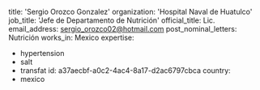 title: 'Sergio Orozco Gonzalez'
organization: 'Hospital Naval de Huatulco'
job_title: 'Jefe de Departamento de Nutrición'
official_title: Lic.
email_address: sergio_orozco02@hotmail.com
post_nominal_letters: Nutrición
works_in: Mexico
expertise:
  - hypertension
  - salt
  - transfat
id: a37aecbf-a0c2-4ac4-8a17-d2ac6797cbca
country:
  - mexico
